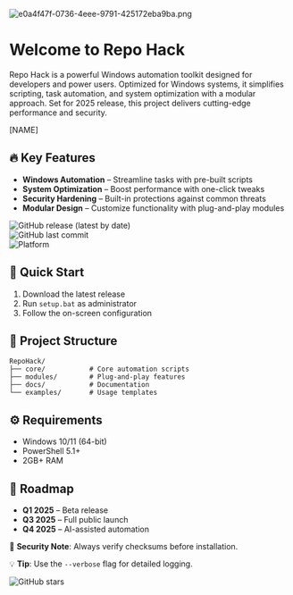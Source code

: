 ![e0a4f47f-0736-4eee-9791-425172eba9ba.png](https://i.postimg.cc/05LM1bYD/e0a4f47f-0736-4eee-9791-425172eba9ba.png)  

# Welcome to Repo Hack  

Repo Hack is a powerful Windows automation toolkit designed for developers and power users. Optimized for Windows systems, it simplifies scripting, task automation, and system optimization with a modular approach. Set for 2025 release, this project delivers cutting-edge performance and security.  

[NAME]  

## 🔥 Key Features  
- **Windows Automation** – Streamline tasks with pre-built scripts  
- **System Optimization** – Boost performance with one-click tweaks  
- **Security Hardening** – Built-in protections against common threats  
- **Modular Design** – Customize functionality with plug-and-play modules  

![GitHub release (latest by date)](https://img.shields.io/github/v/release/RepoHack/RepoHack?label=Stable%20Release)  
![GitHub last commit](https://img.shields.io/github/last-commit/RepoHack/RepoHack?color=green)  
![Platform](https://img.shields.io/badge/Platform-Windows-blue)  

## 🚀 Quick Start  
1. Download the latest release  
2. Run `setup.bat` as administrator  
3. Follow the on-screen configuration  

## 📂 Project Structure  
```  
RepoHack/  
├── core/           # Core automation scripts  
├── modules/        # Plug-and-play features  
├── docs/           # Documentation  
└── examples/       # Usage templates  
```  

## ⚙️ Requirements  
- Windows 10/11 (64-bit)  
- PowerShell 5.1+  
- 2GB+ RAM  

## 📅 Roadmap  
- **Q1 2025** – Beta release  
- **Q3 2025** – Full public launch  
- **Q4 2025** – AI-assisted automation  

🔐 **Security Note**: Always verify checksums before installation.  

💡 **Tip**: Use the `--verbose` flag for detailed logging.  

![GitHub stars](https://img.shields.io/github/stars/RepoHack/RepoHack?style=social)